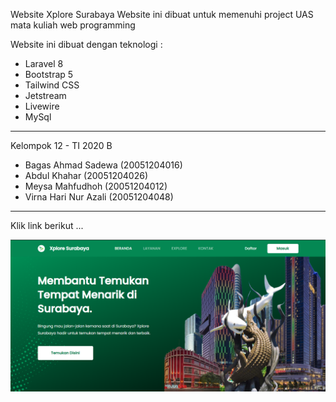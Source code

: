 Website Xplore Surabaya
Website ini dibuat untuk memenuhi project UAS mata kuliah web programming

Website ini dibuat dengan teknologi :
- Laravel 8
- Bootstrap 5
- Tailwind CSS
- Jetstream
- Livewire
- MySql

-------------------------------------------------------------------------------------------------------
Kelompok 12 - TI 2020 B
- Bagas Ahmad Sadewa   (20051204016)
- Abdul Khahar         (20051204026)
- Meysa Mahfudhoh      (20051204012)
- Virna Hari Nur Azali (20051204048)
-------------------------------------------------------------------------------------------------------

Klik link berikut
...

![ss-web.png]( https://github.com/Bagasahmd/xploresby/blob/master/public/img/ss-web.png )
